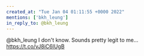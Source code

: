 ```yaml
---
created_at: "Tue Jan 04 01:11:55 +0000 2022"
mentions: ['bkh_leung']
in_reply_to: @bkh_leung
---
```


@bkh_leung I don't know. Sounds pretty legit to me... https://t.co/vJ8iC6lUgB